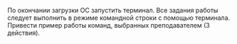 По окончании загрузки ОС запустить терминал.
Все задания работы следует выполнить в режиме командной строки с
помощью терминала.
Привести пример работы команд, выбранных преподавателем (3
действия).